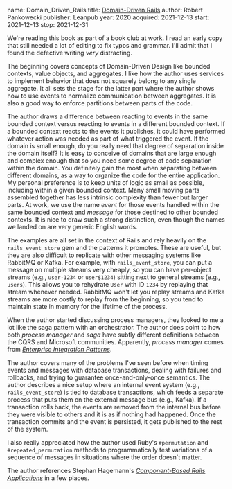 name: Domain_Driven_Rails
title: [Domain-Driven Rails](http://leanpub.com/rails-meets-ddd/)
author: Robert Pankowecki
publisher: Leanpub
year: 2020
acquired: 2021-12-13
start: 2021-12-13
stop: 2021-12-31

We're reading this book as part of a book club at work.  I read an early copy
that still needed a lot of editing to fix typos and grammar.  I'll admit that I
found the defective writing _very_ distracting.

The beginning covers concepts of Domain-Driven Design like bounded contexts,
value objects, and aggregates.  I like how the author uses services to implement
behavior that does not squarely belong to any single aggregate.  It all sets the
stage for the latter part where the author shows how to use events to normalize
communication between aggregates.  It is also a good way to enforce partitions
between parts of the code.

The author draws a difference between reacting to events in the same bounded
context versus reacting to events in a different bounded context.  If a bounded
context reacts to the events it publishes, it could have performed whatever
action was needed as part of what triggered the event.  If the domain is small
enough, do you really need that degree of separation inside the domain itself?
It is easy to conceive of domains that are large enough and complex enough that
so you need some degree of code separation within the domain.  You definitely
gain the most when separating between different domains, as a way to organize
the code for the entire application.  My personal preference is to keep units of
logic as small as possible, including within a given bounded context.  Many
small moving parts assembled together has less intrinsic complexity than fewer
but larger parts.  At work, we use the name _event_ for those events handled
within the same bounded context and _message_ for those destined to other
bounded contexts.  It is nice to draw such a strong distinction, even though the
names we landed on are very generic English words.

The examples are all set in the context of Rails and rely heavily on the
`rails_event_store` gem and the patterns it promotes.  These are useful, but
they are also difficult to replicate with other messaging systems like RabbitMQ
or Kafka.  For example, with `rails_event_store`, you can put a message on
multiple streams very cheaply, so you can have per-object streams (e.g.,
`user-1234` or `user$1234`) sitting next to general streams (e.g., `users`).
This allows you to rehydrate `User` with ID `1234` by replaying that stream
whenever needed.  RabbitMQ won't let you replay streams and Kafka streams are
more costly to replay from the beginning, so you tend to maintain state in
memory for the lifetime of the process.

When the author started discussing process managers, they looked to me a lot
like the saga pattern with an orchestrator.  The author does point to how both
_process manager_ and _saga_ have subtly different definitions between the CQRS
and Microsoft communities.  Apparently, _process manager_ comes from
[_Enterprise Integration Patterns_](BooksBackLog.html#Enterprise_Integration_Patterns).

The author covers many of the problems I've seen before when timing events and
messages with database transactions, dealing with failures and rollbacks, and
trying to guarantee once-and-only-once semantics.  The author describes a nice
setup where an internal event system (e.g., `rails_event_store`) is tied to
database transactions, which feeds a separate process that puts them on the
external message bus (e.g., Kafka).  If a transaction rolls back, the events are
removed from the internal bus before they were visible to others and it is as if
nothing had happened.  Once the transaction commits and the event is persisted,
it gets published to the rest of the system.

I also really appreciated how the author used Ruby's `#permutation` and
`#repeated_permutation` methods to programmatically test variations of a
sequence of messages in situations where the order doesn't matter.

The author references Stephan Hagemann's
[_Component-Based Rails Applications_](#Component_Based_Rails_Applications) in a
few places.
